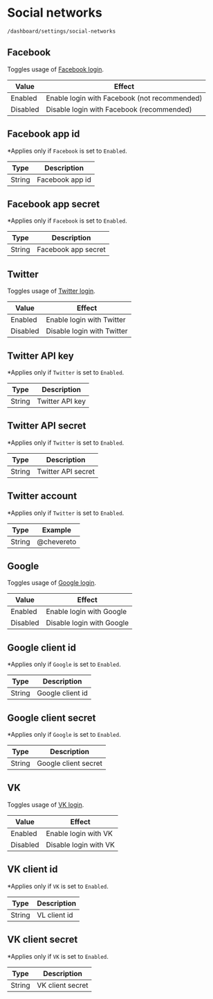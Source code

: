 # Social networks

`/dashboard/settings/social-networks`

## Facebook

Toggles usage of [Facebook login](../features/social-login.md#facebook-login).

| Value  | Effect  |
|---|---|
| Enabled  | Enable login with Facebook (not recommended)  |
| Disabled  | Disable login with Facebook (recommended)  |

## Facebook app id

*Applies only if `Facebook` is set to `Enabled`.

| Type  | Description  |
|---|---|
| String  | Facebook app id  |

## Facebook app secret

*Applies only if `Facebook` is set to `Enabled`.

| Type  | Description  |
|---|---|
| String  | Facebook app secret  |

## Twitter

Toggles usage of [Twitter login](../features/social-login.md#twitter-login).

| Value  | Effect  |
|---|---|
| Enabled  | Enable login with Twitter  |
| Disabled  | Disable login with Twitter  |

## Twitter API key

*Applies only if `Twitter` is set to `Enabled`.

| Type  | Description  |
|---|---|
| String  | Twitter API key  |

## Twitter API secret

*Applies only if `Twitter` is set to `Enabled`.

| Type  | Description  |
|---|---|
| String  | Twitter API secret  |

## Twitter account

*Applies only if `Twitter` is set to `Enabled`.

| Type  | Example  |
|---|---|
| String  | @chevereto  |

## Google

Toggles usage of [Google login](../features/social-login.md#google-login).

| Value  | Effect  |
|---|---|
| Enabled  | Enable login with Google  |
| Disabled  | Disable login with Google  |

## Google client id

*Applies only if `Google` is set to `Enabled`.

| Type  | Description  |
|---|---|
| String  | Google client id  |

## Google client secret

*Applies only if `Google` is set to `Enabled`.

| Type  | Description  |
|---|---|
| String  | Google client secret  |

## VK

Toggles usage of [VK login](../features/social-login.md#vk-login).

| Value  | Effect  |
|---|---|
| Enabled  | Enable login with VK  |
| Disabled  | Disable login with VK  |

## VK client id

*Applies only if `VK` is set to `Enabled`.

| Type  | Description  |
|---|---|
| String  | VL client id  |

## VK client secret

*Applies only if `VK` is set to `Enabled`.

| Type  | Description  |
|---|---|
| String  | VK client secret  |
